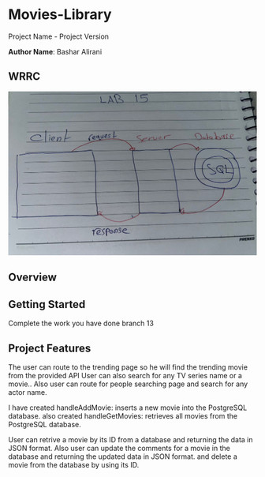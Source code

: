 # Movies-Library

Project Name - Project Version

**Author Name**: Bashar Alirani

## WRRC

![Sql](./Sql.jpg)

## Overview


## Getting Started

Complete the work you have done branch 13
## Project Features


The user can route to the trending page so he will find the trending movie from the provided API
User can also search for any TV series name or a movie..
Also user can route for people searching page and search for any actor name.

I have created handleAddMovie: inserts a new movie into the PostgreSQL database.
also created handleGetMovies: retrieves all movies from the PostgreSQL database.

User can retrive a movie by its ID from a database and returning the data in JSON format.
Also user can update the comments for a movie in the database and returning the updated data in JSON format.
and delete a movie from the database by using its ID.